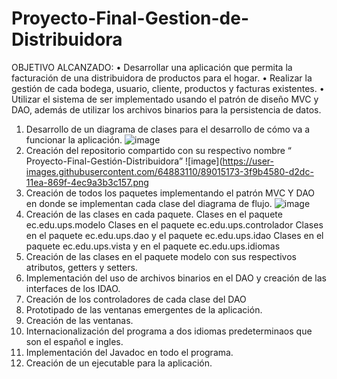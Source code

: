 # Proyecto-Final-Gestion-de-Distribuidora

OBJETIVO ALCANZADO:
•	Desarrollar una aplicación que permita la facturación de una distribuidora de productos para el hogar. 
•	Realizar la gestión de cada bodega, usuario, cliente, productos y facturas existentes.
•	Utilizar el sistema de ser implementado usando el patrón de diseño MVC y DAO, además de utilizar los archivos binarios para la persistencia de datos.

1.	Desarrollo de un diagrama de clases para el desarrollo de cómo va a funcionar la aplicación.
![image](https://user-images.githubusercontent.com/64883110/89015024-05ca3f00-d2dc-11ea-834d-559455a0d252.png)
2.	Creación del repositorio compartido con su respectivo nombre “ Proyecto-Final-Gestión-Distribuidora”
![image](https://user-images.githubusercontent.com/64883110/89015173-3f9b4580-d2dc-11ea-869f-4ec9a3b3c157.png
3.	Creación de todos los paquetes implementando el patrón MVC Y DAO en donde se implementan cada clase del diagrama de flujo.
![image](https://user-images.githubusercontent.com/64883110/89015356-81c48700-d2dc-11ea-932b-55977c136c69.png)
4.	Creación de las clases en cada paquete.
Clases en el paquete ec.edu.ups.modelo
Clases en el paquete ec.edu.ups.controlador
Clases en el paquete ec.edu.ups.dao y el paquete ec.edu.ups.idao
Clases en el paquete ec.edu.ups.vista y en el paquete ec.edu.ups.idiomas
5.	Creación de las clases en el paquete modelo con sus respectivos atributos, getters y setters.
6.	Implementación del uso de archivos binarios en el DAO y creación de las interfaces de los IDAO.                       
7.	Creación de los controladores de cada clase del DAO
8.	Prototipado de las ventanas emergentes de la aplicación.
9.	Creación de las ventanas. 
10.	Internacionalización del programa a dos idiomas predeterminaos que son el español e ingles.
11.	Implementación del Javadoc en todo el programa.
12.	Creación de un ejecutable para la aplicación.
